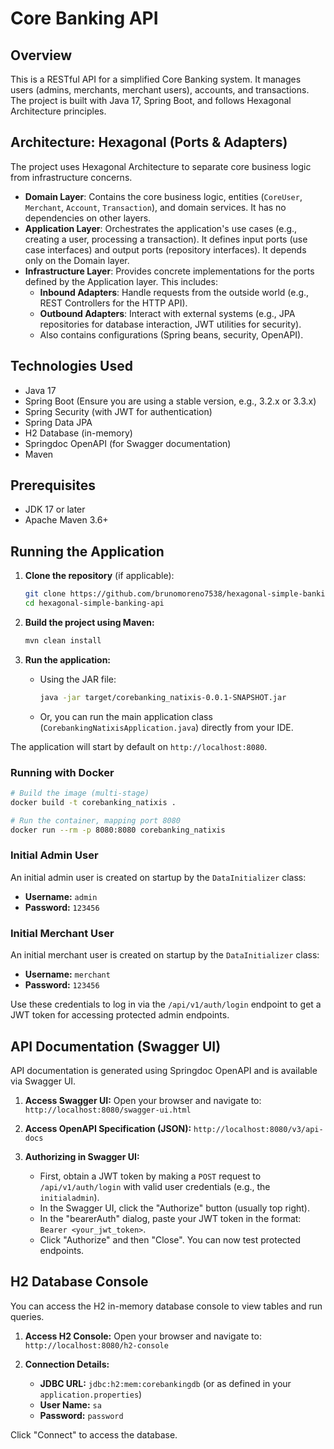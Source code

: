 # Core Banking API

## Overview

This is a RESTful API for a simplified Core Banking system. It manages users (admins, merchants, merchant users), accounts, and transactions. The project is built with Java 17, Spring Boot, and follows Hexagonal Architecture principles.

## Architecture: Hexagonal (Ports & Adapters)

The project uses Hexagonal Architecture to separate core business logic from infrastructure concerns.

* **Domain Layer**: Contains the core business logic, entities (`CoreUser`, `Merchant`, `Account`, `Transaction`), and domain services. It has no dependencies on other layers.
* **Application Layer**: Orchestrates the application's use cases (e.g., creating a user, processing a transaction). It defines input ports (use case interfaces) and output ports (repository interfaces). It depends only on the Domain layer.
* **Infrastructure Layer**: Provides concrete implementations for the ports defined by the Application layer. This includes:
    * **Inbound Adapters**: Handle requests from the outside world (e.g., REST Controllers for the HTTP API).
    * **Outbound Adapters**: Interact with external systems (e.g., JPA repositories for database interaction, JWT utilities for security).
    * Also contains configurations (Spring beans, security, OpenAPI).

## Technologies Used

* Java 17
* Spring Boot (Ensure you are using a stable version, e.g., 3.2.x or 3.3.x)
* Spring Security (with JWT for authentication)
* Spring Data JPA
* H2 Database (in-memory)
* Springdoc OpenAPI (for Swagger documentation)
* Maven

## Prerequisites

* JDK 17 or later
* Apache Maven 3.6+

## Running the Application

1.  **Clone the repository** (if applicable):
    ```bash
    git clone https://github.com/brunomoreno7538/hexagonal-simple-banking-api
    cd hexagonal-simple-banking-api
    ```

2.  **Build the project using Maven:**
    ```bash
    mvn clean install
    ```

3.  **Run the application:**
    * Using the JAR file:
        ```bash
        java -jar target/corebanking_natixis-0.0.1-SNAPSHOT.jar
        ```
    * Or, you can run the main application class (`CorebankingNatixisApplication.java`) directly from your IDE.

The application will start by default on `http://localhost:8080`.

### Running with Docker

```bash
# Build the image (multi-stage)
docker build -t corebanking_natixis .

# Run the container, mapping port 8080
docker run --rm -p 8080:8080 corebanking_natixis
```

### Initial Admin User
An initial admin user is created on startup by the `DataInitializer` class:
* **Username:** `admin`
* **Password:** `123456`

### Initial Merchant User
An initial merchant user is created on startup by the `DataInitializer` class:
* **Username:** `merchant`
* **Password:** `123456`

Use these credentials to log in via the `/api/v1/auth/login` endpoint to get a JWT token for accessing protected admin endpoints.

## API Documentation (Swagger UI)

API documentation is generated using Springdoc OpenAPI and is available via Swagger UI.

1.  **Access Swagger UI:**
    Open your browser and navigate to:
    `http://localhost:8080/swagger-ui.html`

2.  **Access OpenAPI Specification (JSON):**
    `http://localhost:8080/v3/api-docs`

3.  **Authorizing in Swagger UI:**
    * First, obtain a JWT token by making a `POST` request to `/api/v1/auth/login` with valid user credentials (e.g., the `initialadmin`).
    * In the Swagger UI, click the "Authorize" button (usually top right).
    * In the "bearerAuth" dialog, paste your JWT token in the format: `Bearer <your_jwt_token>`.
    * Click "Authorize" and then "Close". You can now test protected endpoints.

## H2 Database Console

You can access the H2 in-memory database console to view tables and run queries.

1.  **Access H2 Console:**
    Open your browser and navigate to:
    `http://localhost:8080/h2-console`

2.  **Connection Details:**
    * **JDBC URL:** `jdbc:h2:mem:corebankingdb` (or as defined in your `application.properties`)
    * **User Name:** `sa`
    * **Password:** `password`

Click "Connect" to access the database.
